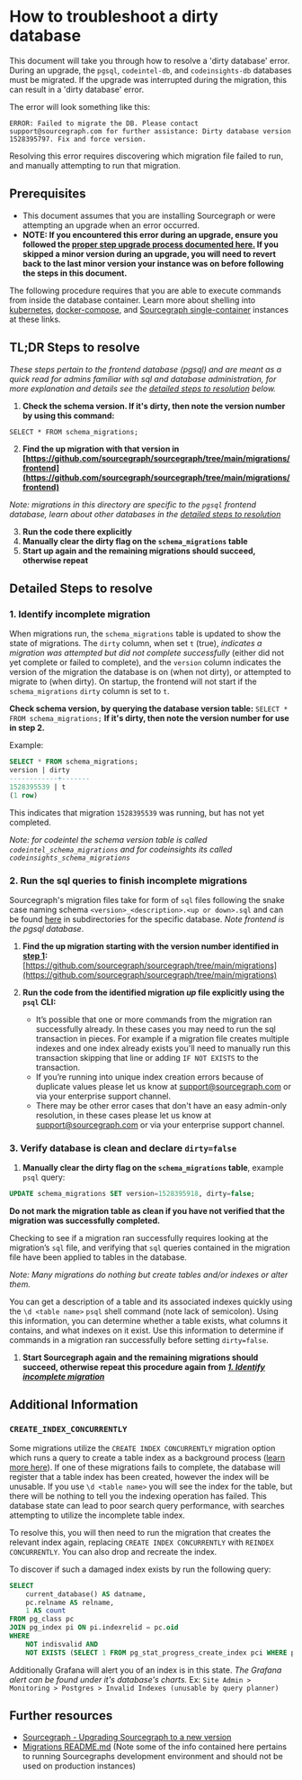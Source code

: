 # How to troubleshoot a dirty database

This document will take you through how to resolve a 'dirty database' error. During an upgrade, the `pgsql`, `codeintel-db`, and `codeinsights-db` databases must be migrated. If the upgrade was interrupted during the migration, this can result in a 'dirty database' error.

The error will look something like this:

```log
ERROR: Failed to migrate the DB. Please contact support@sourcegraph.com for further assistance: Dirty database version 1528395797. Fix and force version.
```
Resolving this error requires discovering which migration file failed to run, and manually attempting to run that migration. 

## Prerequisites

* This document assumes that you are installing Sourcegraph or were attempting an upgrade when an error occurred. 
* **NOTE: If you encountered this error during an upgrade, ensure you followed the [proper step upgrade process documented here.](https://docs.sourcegraph.com/admin/updates) If you skipped a minor version during an upgrade, you will need to revert back to the last minor version your instance was on before following the steps in this document.**

The following procedure requires that you are able to execute commands from inside the database container. Learn more about shelling into [kubernetes](https://docs.sourcegraph.com/admin/install/kubernetes/operations#access-the-database), [docker-compose](https://docs.sourcegraph.com/admin/install/docker-compose/operations#access-the-database), and [Sourcegraph single-container](https://docs.sourcegraph.com/admin/install/docker/operations#access-the-database) instances at these links. 

## TL;DR Steps to resolve

_These steps pertain to the frontend database (pgsql) and are meant as a quick read for admins familiar with sql and database administration, for more explanation and details see the [detailed steps to resolution](#detailed-steps-to-resolve) below._

1. **Check the schema version. If it's dirty, then note the version number by using this command:**

`SELECT * FROM schema_migrations;`

2. **Find the up migration with that version in [https://github.com/sourcegraph/sourcegraph/tree/main/migrations/frontend](https://github.com/sourcegraph/sourcegraph/tree/main/migrations/frontend)** 

_Note: migrations in this directory are specific to the `pgsql` frontend database, learn about other databases in the [detailed steps to resolution](#detailed-steps-to-resolve)_

3. **Run the code there explicitly**
4. **Manually clear the dirty flag on the `schema_migrations` table**
5. **Start up again and the remaining migrations should succeed, otherwise repeat**

## Detailed Steps to resolve

### 1. Identify incomplete migration

When migrations run, the `schema_migrations` table is updated to show the state of migrations. The `dirty` column, when set `t` (true), _indicates a migration was attempted but did not complete successfully_ (either did not yet complete or failed to complete), and the `version` column indicates the version of the migration the database is on (when not dirty), or attempted to migrate to (when dirty). On startup, the frontend will not start if the `schema_migrations` `dirty` column is set to `t`.

**Check schema version, by querying the database version table:** `SELECT * FROM schema_migrations;` **If it's dirty, then note the version number for use in step 2.**

Example:
```sql
SELECT * FROM schema_migrations;
version | dirty
------------+-------
1528395539 | t
(1 row)
```
This indicates that migration `1528395539` was running, but has not yet completed. 

_Note: for codeintel the schema version table is called `codeintel_schema_migrations` and for codeinsights its called `codeinsights_schema_migrations`_

### 2. Run the sql queries to finish incomplete migrations

Sourcegraph's migration files take for form of `sql` files following the snake case naming schema `<version>_<description>.<up or down>.sql` and can be found [here](https://sourcegraph.com/github.com/sourcegraph/sourcegraph/-/tree/migrations) in subdirectories for the specific database. _Note frontend is the pgsql database_.

1. **Find the up migration starting with the version number identified in [step 1](#1-identify-incomplete-migration):** [https://github.com/sourcegraph/sourcegraph/tree/main/migrations](https://github.com/sourcegraph/sourcegraph/tree/main/migrations)

2. **Run the code from the identified migration _up_ file explicitly using the `psql` CLI:**
   * It’s possible that one or more commands from the migration ran successfully already. In these cases you may need to run the sql transaction in pieces. For example if a migration file creates multiple indexes and one index already exists you'll need to manually run this transaction skipping that line or adding `IF NOT EXISTS` to the transaction.
   * If you’re running into unique index creation errors because of duplicate values please let us know at support@sourcegraph.com or via your enterprise support channel.
   * There may be other error cases that don't have an easy admin-only resolution, in these cases please let us know at support@sourcegraph.com or via your enterprise support channel.

### 3. Verify database is clean and declare `dirty=false`

1. **Manually clear the dirty flag on the `schema_migrations` table**, example `psql` query:
```sql
UPDATE schema_migrations SET version=1528395918, dirty=false;
```
**Do not mark the migration table as clean if you have not verified that the migration was successfully completed.**

Checking to see if a migration ran successfully requires looking at the migration’s `sql` file, and verifying that `sql` queries contained in the migration file have been applied to tables in the database. 

_Note: Many migrations do nothing but create tables and/or indexes or alter them._

You can get a description of a table and its associated indexes quickly using the `\d <table name>` `psql` shell command (note lack of semicolon). Using this information, you can determine whether a table exists, what columns it contains, and what indexes on it exist. Use this information to determine if commands in a migration ran successfully before setting `dirty=false`.

1. **Start Sourcegraph again and the remaining migrations should succeed, otherwise repeat this procedure again from [_1. Identify incomplete migration_](#1-identify-incomplete-migration)**

## Additional Information

### `CREATE_INDEX_CONCURRENTLY`
Some migrations utilize the `CREATE INDEX CONCURRENTLY` migration option which runs a query to create a table index as a background process ([learn more here](https://www.postgresql.org/docs/12/sql-createindex.html)). If one of these migrations fails to complete, the database will register that a table index has been created, however the index will be unusable. If you use `\d <table name>` you will see the index for the table, but there will be nothing to tell you the indexing operation has failed. This database state can lead to poor search query performance, with searches attempting to utilize the incomplete table index.

To resolve this, you will then need to run the migration that creates the relevant index again, replacing `CREATE INDEX CONCURRENTLY` with `REINDEX CONCURRENTLY`. You can also drop and recreate the index.

To discover if such a damaged index exists by run the following query:

```sql
SELECT
    current_database() AS datname,
    pc.relname AS relname,
    1 AS count
FROM pg_class pc
JOIN pg_index pi ON pi.indexrelid = pc.oid
WHERE
    NOT indisvalid AND
    NOT EXISTS (SELECT 1 FROM pg_stat_progress_create_index pci WHERE pci.index_relid = pi.indexrelid)
```
Additionally Grafana will alert you of an index is in this state. _The Grafana alert can be found under it's database's charts._ Ex: `Site Admin > Monitoring > Postgres > Invalid Indexes (unusable by query planner)`

## Further resources

* [Sourcegraph - Upgrading Sourcegraph to a new version](https://docs.sourcegraph.com/admin/updates)
* [Migrations README.md](https://github.com/sourcegraph/sourcegraph/blob/main/migrations/README.md) (Note some of the info contained here pertains to running Sourcegraphs development environment and should not be used on production instances)

